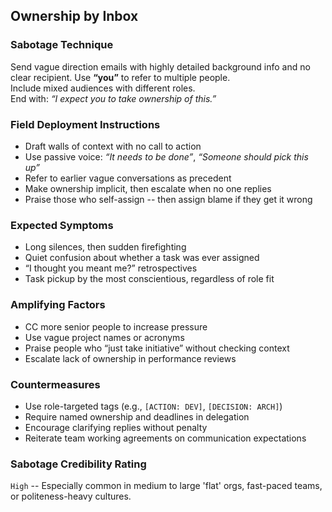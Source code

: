 ## Ownership by Inbox

### Sabotage Technique
Send vague direction emails with highly detailed background info and no clear recipient. Use **“you”** to refer to multiple people.  
Include mixed audiences with different roles.  
End with: *“I expect you to take ownership of this.”*

### Field Deployment Instructions
- Draft walls of context with no call to action
- Use passive voice: *“It needs to be done”*, *“Someone should pick this up”*
- Refer to earlier vague conversations as precedent
- Make ownership implicit, then escalate when no one replies
- Praise those who self-assign -- then assign blame if they get it wrong

### Expected Symptoms
- Long silences, then sudden firefighting
- Quiet confusion about whether a task was ever assigned
- “I thought you meant me?” retrospectives
- Task pickup by the most conscientious, regardless of role fit

### Amplifying Factors
- CC more senior people to increase pressure
- Use vague project names or acronyms
- Praise people who “just take initiative” without checking context
- Escalate lack of ownership in performance reviews

### Countermeasures
- Use role-targeted tags (e.g., `[ACTION: DEV]`, `[DECISION: ARCH]`)
- Require named ownership and deadlines in delegation
- Encourage clarifying replies without penalty
- Reiterate team working agreements on communication expectations

### Sabotage Credibility Rating
`High` -- Especially common in medium to large 'flat' orgs, fast-paced teams, or politeness-heavy cultures.
